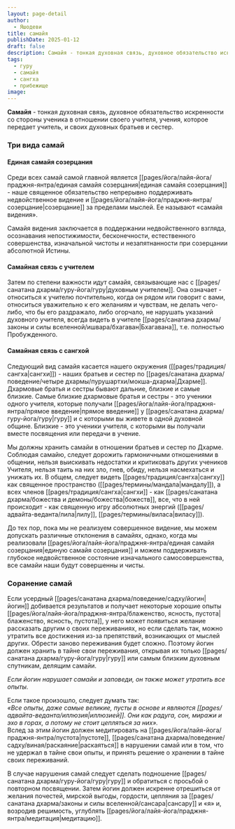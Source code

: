 ```yaml
---
layout: page-detail
author:
  - Яшодеви
title: самайя
publishDate: 2025-01-12
draft: false
description: Самайя - тонкая духовная связь, духовное обязательство искренности со стороны ученика в отношении своего учителя; учения, которое передает учитель; и своих духовных братьев и сестер.
tags:
  - гуру
  - самайя
  - сангха
  - прибежище
image:
---
```

**Самайя** - тонкая духовная связь, духовное обязательство искренности со стороны ученика в отношении своего учителя, учения, которое передает учитель, и своих духовных братьев и сестер.

### Три вида самай 

#### Единая самайя созерцания
Среди всех самай самой главной является [[pages/йога/лайя-йога/праджня-янтра/единая самайя созерцания|единая самайя созерцания]] - наше священное обязательство непрерывно поддерживать недвойственное видение и [[pages/йога/лайя-йога/праджня-янтра/созерцание|созерцание]] за пределами мыслей. Ее называют «самайя видения». 

Самайя видения заключается в поддержании недвойственного взгляда, осознавания непостижимости, бесконечности, естественного совершенства, изначальной чистоты и незапятнанности при созерцании абсолютной Истины. 

#### Самайная связь с учителем
Затем по степени важности идут самайя, связывающие нас с [[pages/санатана дхарма/гуру-йога/гуру|духовным учителем]]. Она означает - относиться к учителю почтительно, когда он рядом или говорит с вами, относиться уважительно к его желаниям и чувствам, не делать чего-либо, что бы его раздражало, либо огорчало, не нарушать указаний духовного учителя, всегда видеть в учителе [[pages/санатана дхарма/законы и силы вселенной/ишвара/бхагаван|Бхагавана]], т.е. полностью Пробужденного. 

#### Самайная связь с сангхой
Следующий вид самайя касается нашего окружения ([[pages/традиция/сангха|сангхи]]) - наших братьев и сестер по [[pages/санатана дхарма/поведение/четыре дхармы/пурушартхи/мокша-дхарма|Дхарме]]. Дхармовые братья и сестры бывают дальние, близкие и самые близкие. Самые близкие дхармовые братья и сестры - это ученики одного учителя, которые получали [[pages/йога/лайя-йога/праджня-янтра/прямое введение|прямое введение]] у [[pages/санатана дхарма/гуру-йога/гуру|гуру]] и с которыми вы живете в одной духовной общине. Близкие - это ученики учителя, с которыми вы получали вместе посвящения или передачи в учение. 

Мы должны хранить самайи в отношении братьев и сестер по Дхарме. Соблюдая самайю, следует дорожить гармоничными отношениями в общении, нельзя выискивать недостатки и критиковать других учеников Учителя, нельзя таить на них зло, гнев, обиду, нельзя насмехаться и унижать их. В общем, следует видеть [[pages/традиция/сангха|сангху]] как священное пространство ([[pages/термины/мандала|мандалу]]), а всех членов [[pages/традиция/сангха|сангхи]] - как [[pages/санатана дхарма/божества и демоны/божества|божеств]], все, что в ней происходит - как священную игру абсолютных энергий ([[pages/адвайта-веданта/лила|лилу]], [[pages/термины/виласа|виласу]]). 

До тех пор, пока мы не реализуем совершенное видение, мы можем допускать различные отклонения в самайях, однако, когда мы реализовали [[pages/йога/лайя-йога/праджня-янтра/единая самайя созерцания|единую самайя созерцания]] и можем поддерживать глубокое недвойственное состояние изначального самосовершенства, все самайи наши будут совершенны и чисты. 

### Соранение самай 

Если усердный [[pages/санатана дхарма/поведение/садху/йогин|йогин]] добивается результатов и получает некоторые хорошие опыты [[pages/йога/лайя-йога/праджня-янтра/блаженство, ясность, пустота|блаженство, ясность, пустота]], у него может появиться желание рассказать другим о своих переживаниях, но если сделать так, можно утратить все достижения из-за препятствий, возникающих от мыслей других. Обрести заново переживания будет сложно. Поэтому йогин должен хранить в тайне свои переживания, открывая их только [[pages/санатана дхарма/гуру-йога/гуру|гуру]] или самым близким духовным спутникам, делящим самайи. 

*Если йогин нарушает самайи и заповеди, он также может утратить все опыты.* 

Если такое произошло, следует думать так:\
*«Все опыты, даже самые великие, пусты в основе и являются [[pages/адвайта-веданта/иллюзия|иллюзией]]. Они как радуга, сон, миражи и эхо в горах, а потому не стоит цепляться за них».*\
Вслед за этим йогин должен медитировать на [[pages/йога/лайя-йога/праджня-янтра/пустота|пустоте]], [[pages/санатана дхарма/поведение/садху/виная/раскаяние|раскаяться]] в нарушении самай или в том, что не удержал в тайне свои опыты, и принять решение о хранении в тайне своих переживаний. 

В случае нарушения самай следует сделать подношение [[pages/санатана дхарма/гуру-йога/гуру|гуру]] и обратиться с просьбой о повторном посвящении. Затем йогин должен искренне отрешиться от желания почестей, мирской выгоды, гордости, цепляния за [[pages/санатана дхарма/законы и силы вселенной/сансара|сансару]] и «я» и, возродив решимость, углублять [[pages/йога/лайя-йога/праджня-янтра/медитация|медитацию]].